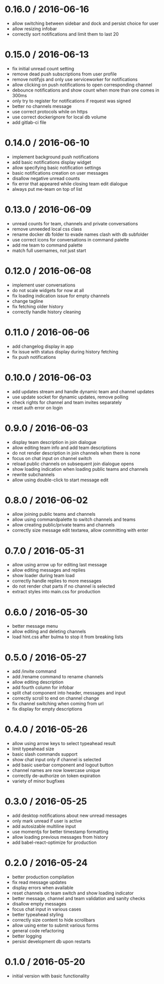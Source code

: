 
0.16.0 / 2016-06-16
==================

  * allow switching between sidebar and dock and persist choice for user
  * allow resizing infobar
  * correctly sort notifications and limit them to last 20

0.15.0 / 2016-06-13
==================

  * fix initial unread count setting
  * remove dead push subscriptions from user profile
  * remove notifyjs and only use serviceworker for notifications
  * allow clicking on push notifications to open corresponding channel
  * debounce notifications and show count when more than one comes in 300ms
  * only try to register for notifications if request was signed
  * better no channels message
  * use correct protocols while on https
  * use correct dockerignore for local db volume
  * add gitlab-ci file

0.14.0 / 2016-06-10
==================

  * implement background push notifications
  * add basic notifications display widget
  * allow specifying basic notification settings
  * basic notifications creation on user messages
  * disallow negative unread counts
  * fix error that appeared while closing team edit dialogue
  * always put me-team on top of list

0.13.0 / 2016-06-09
==================

  * unread counts for team, channels and private conversations
  * remove unneeded local css class
  * rename docker db folder to evade names clash with db subfolder
  * use correct icons for conversations in command palette
  * add me team to command palette
  * match full usernames, not just start

0.12.0 / 2016-06-08
==================

  * implement user conversations
  * do not scale widgets for now at all
  * fix loading indication issue for empty channels
  * change tagline
  * fix fetching older history
  * correctly handle history cleaning

0.11.0 / 2016-06-06
==================

  * add changelog display in app
  * fix issue with status display during history fetching
  * fix push notifications

0.10.0 / 2016-06-03
==================

  * add updates stream and handle dynamic team and channel updates
  * use update socket for dynamic updates, remove polling
  * check rights for channel and team invites separately
  * reset auth error on login

0.9.0 / 2016-06-03
==================

  * display team description in join dialogue
  * allow editing team info and add team descriptions
  * do not render description in join channels when there is none
  * focus on chat input on channel switch
  * reload public channels on subsequent join dialogue opens
  * show loading indication when loading public teams and channels
  * rewrite subchannels
  * allow using double-click to start message edit

0.8.0 / 2016-06-02
==================

  * allow joining public teams and channels
  * allow using commandpalette to switch channels and teams
  * allow creating public/private teams and channels
  * correctly size message edit textarea, allow committing with enter

0.7.0 / 2016-05-31
==================

  * allow using arrow up for editing last message
  * allow editing messages and replies
  * show loader during team load
  * correctly handle replies to more messages
  * do not render chat parts if no channel is selected
  * extract styles into main.css for production

0.6.0 / 2016-05-30
==================

  * better message menu
  * allow editing and deleting channels
  * load hint.css after bulma to stop it from breaking lists

0.5.0 / 2016-05-27
==================

  * add /invite command
  * add /rename command to rename channels
  * allow editing description
  * add fourth column for infobar
  * split chat component into header, messages and input
  * correctly scroll to end on channel change
  * fix channel switching when coming from url
  * fix display for empty descriptions

0.4.0 / 2016-05-26
==================

  * allow using arrow keys to select typeahead result
  * limit typeahead size
  * basic slash commands support
  * show chat input only if channel is selected
  * add basic userbar component and logout button
  * channel names are now lowercase unique
  * correctly de-authorize on token expiration
  * variety of minor bugfixes

0.3.0 / 2016-05-25
==================

  * add desktop notifications about new unread messages
  * only mark unread if user is active
  * add autosizable multiline input
  * use momentjs for better timestamp formatting
  * allow loading previous messages from history
  * add babel-react-optimize for production

0.2.0 / 2016-05-24
==================

  * better production compilation
  * fix read message updates
  * display errors when available
  * reset channels on team switch and show loading indicator
  * better message, channel and team validation and sanity checks
  * disallow empty messages
  * focus chat input in various cases
  * better typeahead styling
  * correctly size content to hide scrollbars
  * allow using enter to submit various forms
  * general code refactoring
  * better logging
  * persist development db upon restarts

0.1.0 / 2016-05-20
==================
  * initial version with basic functionality
